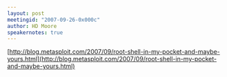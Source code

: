 ```yaml
---
layout: post
meetingid: "2007-09-26-0x000c"
author: HD Moore
speakernotes: true
---
```


[http://blog.metasploit.com/2007/09/root-shell-in-my-pocket-and-maybe-yours.html](http://blog.metasploit.com/2007/09/root-shell-in-my-pocket-and-maybe-yours.html)

